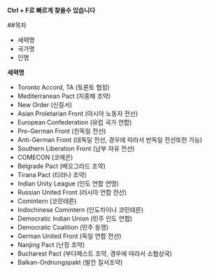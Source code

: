 **Ctrl + F로 빠르게 찾을수 있습니다**

##목차
  - 세력명
  - 국가명
  - 인명
  
**세력명**
  - Toronto Accord, TA (토론토 협정)
  - Mediterranean Pact (지중해 조약)
  - New Order (신질서)
  - Asian Proletarian Front (아시아 노동자 전선)
  - European Confederation (유럽 국가 연합)
  - Pro-German Front (친독일 전선)
  - Anti-German Front (대독일 전선, 경우에 따라서 반독일 전선또한 가능)
  - Southern Liberation Front (남부 자유 전선)
  - COMECON (코메콘)
  - Belgrade Pact (베오그라드 조약)
  - Tirana Pact (티라나 조약)
  - Indian Unity League (인도 연합 연맹)
  - Russian United Front (러시아 연합 전선)
  - Comintern (코민테른)
  - Indochinese Comintern (인도차이나 코민테른)
  - Democratic Indian Union (민주 인도 연합)
  - Democratic Coalition (민주 동맹)
  - German United Front (독일 연합 전선)
  - Nanjing Pact (난징 조약)
  - Bucharest Pact (부다페스트 조약, 경우에 따라서 소협상국)
  - Balkan-Ordnungspakt (발칸 질서조약)